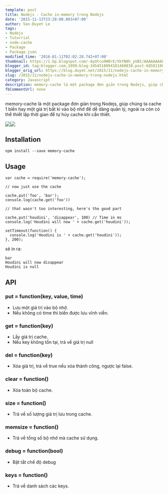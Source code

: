 ```yaml
---
template: post
title: Nodejs - Cache in-memory trong Nodejs
date: '2015-11-13T23:28:00.003+07:00'
author: Van-Duyet Le
tags:
- Nodejs
- Tutorrial
- node-cache
- Package
- Package.json
modified_time: '2016-01-11T02:02:28.742+07:00'
thumbnail: https://1.bp.blogspot.com/-AyUtco9W0rE/VkYN8h_yUBI/AAAAAAAAFqI/IY2bT1tt5VU/s1600/nodejs-logo.png
blogger_id: tag:blogger.com,1999:blog-3454518094181460838.post-6858110044969633613
blogger_orig_url: https://blog.duyet.net/2015/11/nodejs-cache-in-memory-trong-nodejs.html
slug: /2015/11/nodejs-cache-in-memory-trong-nodejs.html
category: Javascript
description: memory-cache là một package đơn giản trong Nodejs, giúp chúng ta cache 1 biến hay một giá trị bất kì vào bộ nhớ để dễ dàng quản lý, ngoài ra còn có thể thiết lập thời gian để tự hủy cache khi cần thiết.
fbCommentUrl: none
---
```


memory-cache là một package đơn giản trong Nodejs, giúp chúng ta cache 1 biến hay một giá trị bất kì vào bộ nhớ để dễ dàng quản lý, ngoài ra còn có thể thiết lập thời gian để tự hủy cache khi cần thiết.

![](https://1.bp.blogspot.com/-AyUtco9W0rE/VkYN8h_yUBI/AAAAAAAAFqI/IY2bT1tt5VU/s1600/nodejs-logo.png)![](https://1.bp.blogspot.com/-NpW8Cw34Ay0/VkYPmTU76DI/AAAAAAAAFqY/UroPqdRt4mg/s400/hdd_hard_drive_disk_technology_storage_save_hardware_information_data_sata_device_memory_tool_backup_computer_electronics_equipment_flat_design_icon-512.png)

## Installation ##

```
npm install --save memory-cache
```

## Usage ##

```
var cache = require('memory-cache');

// now just use the cache

cache.put('foo', 'bar');
console.log(cache.get('foo'))

// that wasn't too interesting, here's the good part

cache.put('houdini', 'disappear', 100) // Time in ms
console.log('Houdini will now ' + cache.get('houdini'));

setTimeout(function() {
  console.log('Houdini is ' + cache.get('houdini'));
}, 200);
```

sẽ in ra:

```
bar
Houdini will now disappear
Houdini is null
```

## API ##

### put = function(key, value, time) ###

- Lưu một giá trị vào bộ nhớ.
- Nếu không có time thì biến được lưu vĩnh viễn.

### get = function(key) ###

- Lấy giá trị cache.
- Nếu key không tồn tại, trả về giá trị null

### del = function(key) ###

- Xóa giá trị, trả về true nếu xóa thành công, ngược lại false.

### clear = function() ###

- Xóa toàn bộ cache.

### size = function() ###

- Trả về số lượng giá trị lưu trong cache.

### memsize = function() ###

- Trả về tổng số bộ nhớ mà cache sử dụng.

### debug = function(bool) ###

- Bật tắt chế độ debug

### keys = function() ###

- Trả về danh sách các keys.
